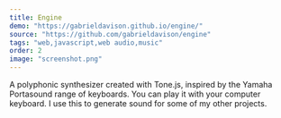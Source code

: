 ```yaml
---
title: Engine
demo: "https://gabrieldavison.github.io/engine/"
source: "https://github.com/gabrieldavison/engine"
tags: "web,javascript,web audio,music"
order: 2
image: "screenshot.png"
---
```


A polyphonic synthesizer created with Tone.js, inspired by the Yamaha Portasound range of keyboards. You can play it with your computer keyboard. I use this to generate sound for some of my other projects.
